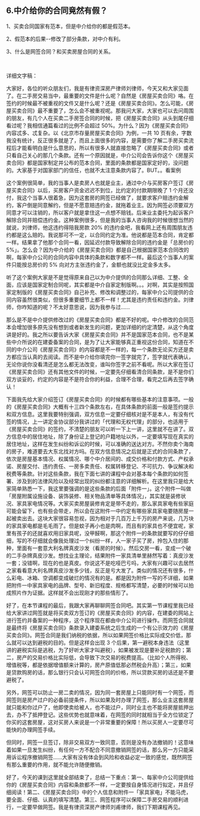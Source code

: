## 6.中介给你的合同竟然有假？
1、买卖合同国家有范本，但是中介给你的都是假范本。


2、假范本的后果--修改了部分条款，对中介有利。


3、什么是网签合同？和买卖房屋合同的关系。


 


详细文字稿：


大家好，各位的听众朋友们，我是有律资深房产律师刘律师，今天又和大家见面了。在二手房交易当中，最重要的文件是什么呢？自然是《房屋买卖合同》咯。在签约的时候最不被重视的文件又是什么呢？还是《房屋买卖合同》。怎么可能，《房屋买卖合同》最不重要了，怎么会不被重视呢。那我问大家，大家也可以去问周围的朋友，有几个人在买卖二手房签合同的时候，把《房屋买卖合同》从头到尾仔细看过呢？我相信通篇看过的比例不会超过 50%。为什么？因为《房屋买卖合同》内容忒多、忒复杂。以《北京市存量房屋买卖合同》为例，一共 10 页有余，字数我没有统计，反正很多就是了，而且上面很多的内容，是需要你了解二手房买卖流程后才能看明白是什么意思的，所以有很多人就直接忽略了《房屋买卖合同》或者只看自己关心的那几个条款。还有一个原因就是，中介公司会告诉你这个《房屋买卖合同》都是国家制定并公布的范本合同，里面的条款都是国家定好的，没问题的。大家基于对国家部门的信任，也就不太注意条款内容了。BUT。。看案例


这个案例很简单，我的当事人是卖房人也就是业主，通过中介与买房客户签订《房屋买卖合同》以后，买房客户资金迟迟不到位，比约定的付款期限晚了 1 个月还没付，我这个当事人很着急，因为这套房的网签已经做了，就要求客户赔违约金解约，客户倒是同意解约，但是不愿意赔违约金，就拖着业主。因为网签必须要双方同意才可以注销的，所以客户就是拿住这一点想不赔钱。后来业主委托为起诉客户解除合同并赔偿违约金。这种案例很多，但是我的当事人咨询我的时候很想当然的就说，刘律师，他这违约得陪我房款 20% 的违约金吧，我看网上还有周围朋友违约都是这么赔的。我说那可不一定，以合同约定为准。他说都是范本合同，肯定都一样。结果拿了他那个合同一看，因延迟付款导致解除合同的违约金是「总房价的 5%」。怎么会？因为中介给的《房屋买卖合同》都是自己根据国家范本合同改的啊，每家中介公司的合同内容中具体的条款和数字都不一样。最后这个当事人的案件只能按总房价的 5% 向对方主张违约金了，金额也就没比定金多太多。


听了这个案例大家是不是觉得原来自己以为中介提供的合同那么详细、工整、全面，应该是国家定制合同呢，其实都是中介自家定制版啊。。。对啊，其实是按照国家定制版的《房屋买卖合同》自己补充、修改和调整过的，每家中介公司提供的合同内容虽然很类似，但很多重要细节上都不一样！尤其是违约责任和违约金。刘律师，你咋知道的呢？不太好意思说，因为我参与过......


那么是不是中介提供修改过的《房屋买卖合同》都是不好的呢。中介修改的合同范本会增加很多原先没有想到或者新发生的问题，更加详细的约定清楚，从这个角度讲是好的。我之所以要告诉大家《房屋买卖合同》并不是国家范本合同，也不是某些中介所说的在建委备案的合同，是为了让大家能够真正重视这份合同，知道在不同的中介公司《房屋买卖合同》的内容都是不一样的，每一个条款无论买方还是卖方都应当认真的去阅读。而不是中介给你填完你一签字就完了，签字就代表确认，无论你说你没看清还是怎么都无法改变，谁叫你签字之前不看呢。所以大家在签订《房屋买卖合同》还有其他文件的时候，一定要先仔细看清合同条款，是不是你们双方谈妥的，约定的内容是不是符合你的利益，合理不合理，看完之后再去签字确认！


下面我先给大家介绍签订《房屋买卖合同》的时候都有哪些基本的注意事项。一般的《房屋买卖合同》大概有十三四个条款左右，在具体条款的前面一般是签约提示和双方信息。这里我要特别强调，双方信息一定要仔细核对是不是本人，有没有代签的情况，上一讲定金协议部分我讲过的「代理和无权代理」的部分，也适用于《房屋买卖合同》的签约，不清楚的朋友可以听一下上一讲，这里就不在讲了。双方信息中的居住地址，除了身份证上登记的户籍地址以外，一定要填写现在真实的居住地址，这样在发生纠纷和诉讼的时候，可以准确的送达对方。不然你卖个海南的房子，难道要去大东北找对方吗。在双方信息情况之后就是正式的合同条款了，依次是房屋基本情况、权属情况、哪个中介居间的、成交价格和付款方式、产权承诺、房屋交付、违约责任、一房多卖责任、权属转移登记、不可抗力、争议解决和税费等条款。针对这些条款，我在下面七讲的课程中会对基本每个条款的如何签署、涉及到的法律风险以及经常出现的纠纷都注意的详细解析。在这里我只是给大家简单熟悉一下，我这里要强调的是这些条款的后面「附件一」。这个附件一叫做「房屋附属设施设备、装饰装修、相关物品清单等具体情况」，其实就是装修状况、家具家电情况等。大家买卖房屋装修肯定是带不走的，那么家具家电有些家庭可能会留下，也有些会带走，所以会在这附件一中约定有哪些家具家电要随房屋一起被卖出去。这块大家很容易忽视，因为相对于几百万上千万的房产来说，几万块的家具家电都是毛毛雨了。但是蚊子再小也是肉啊，而且有的家具也不便宜呢，家里有孩子的还就喜欢用旧家具呢，没甲醛啊，那这个附件一的条款就要写的仔仔细细，写的不仔细就会像我处理过一个纠纷一样，人一家子买了房，拎包入住的那种，里面有一套意大利名牌真皮沙发（看房的时候）。然后交房一看，变成一个破的二手杂牌真皮沙发。想找业主理论，结果附件一家具清单里赫然写着：真皮沙发一套；没错啊，现在的也是真皮。你说这不是吃哑巴亏吗，大家有兴趣可以去居然之家看看意大利名牌真皮沙发多少钱，反正是亏大发了。类似的情况还有很多，什么彩电、冰箱、空调都变成破烂的情况有的是。都是因为附件一写的不详细，如果把附件一中家具家电的品牌、型号、新旧程度、规格都写清楚，必要的时候可以拍成照片作为证据。这样就不会出现刚才的那些情形了。


好了，在本节课程的最后，我跟大家再聊聊网签合同吧。其实第一节课程里我已经给大家讲过网签就是将买卖双方签订的《房屋买卖合同》的内容，在建委的网站上进行签约并备案的一种程序，这个程序现在都由中介公司进行操作。而网签合同就是最终将《房屋买卖合同》条款录入建委系统之后生成的一个有公示效力的《房屋买卖合同》。网签合同是我们纳税的依据，所以如果网签价格比实际成交价低，那么就可以达到避税的目的。但是这样会出现 3 个后果，第一避税本身违法（这里讲的避税实际是逃税，为了好听大家才叫避税），如果被发现是要补足税款的；第二，房产的交易价格比实际低，会导致下次交易的税费提高。（比如个人所得税、增值税等，都是依据增值额来计算的，房产原值低那必然税会升高）；第三，如果是贷款购房的话，那么银行只会认可网签合同的价格，所以贷款买房的话还是不要避税了。


另外，网签可以防止一房二卖的情况，因为同一套房屋上只能同时有一个网签，而网签则是房产过户的必备前提条件，所以如果及时办理了网签，那么业主这套房屋就只能和你过户了，他即使卖给被人，也不能过户，同时业主也不能将房屋抵押出去，办不了抵押登记。这些优势也就意味着，在网签的同时就相当于全方位锁定了你买的这套房屋，这对买房人来说是一个非常重要的保障！所以买房人一定要尽可能快的办理网签手续。


但同时，网签一旦签订，除非交易双方一致同意，否则是没有办法撤销的！这意味着如果一旦发生纠纷，有任何一方不配合不同意撤销网签的话，那么另一方只能采用诉讼程序撤销网签......大家有没有体会到风险和收益必定一致的感觉，既然网签有那么重要的作用，就不能允许随便撤销。


好了，今天的课到这里就全部结束了，总结一下重点：第一、每家中介公司提供给你的《房屋买卖合同》内容和条款都不一样，一定要按自身情况进行拟定，并且仔细阅读！第二、《房屋买卖合同》中的个人信息和附件一「家具家电」不能马虎，要全面、仔细、认真的填写清楚。第三、网签程序可以保障二手房交易的顺利进行，一定要早做网签。我是有律资深房产律师刘甫律师，我们下期课程再见。


